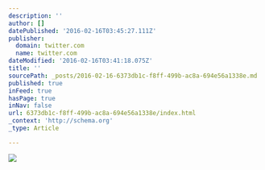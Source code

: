 ```yaml
---
description: ''
author: []
datePublished: '2016-02-16T03:45:27.111Z'
publisher:
  domain: twitter.com
  name: twitter.com
dateModified: '2016-02-16T03:41:18.075Z'
title: ''
sourcePath: _posts/2016-02-16-6373db1c-f8ff-499b-ac8a-694e56a1338e.md
published: true
inFeed: true
hasPage: true
inNav: false
url: 6373db1c-f8ff-499b-ac8a-694e56a1338e/index.html
_context: 'http://schema.org'
_type: Article

---
```

![](https://pbs.twimg.com/profile_images/3533795639/ade2fbcb551d1124dee0845af19e0089_400x400.jpeg)